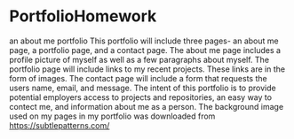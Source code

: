 # PortfolioHomework
an about me portfolio
This portfolio will include three pages- an about me page, a portfolio page, and a contact page.
The about me page includes a profile picture of myself as well as a few paragraphs about myself.
The portfolio page will include links to my recent projects.  These links are in the form of images.
The contact page will include a form that requests the users name, email, and message.
The intent of this portfolio is to provide potential employers access to projects and repositories, an easy way to contect me, and information about me as a person.
The background image used on my pages in my portfolio was downloaded from https://subtlepatterns.com/